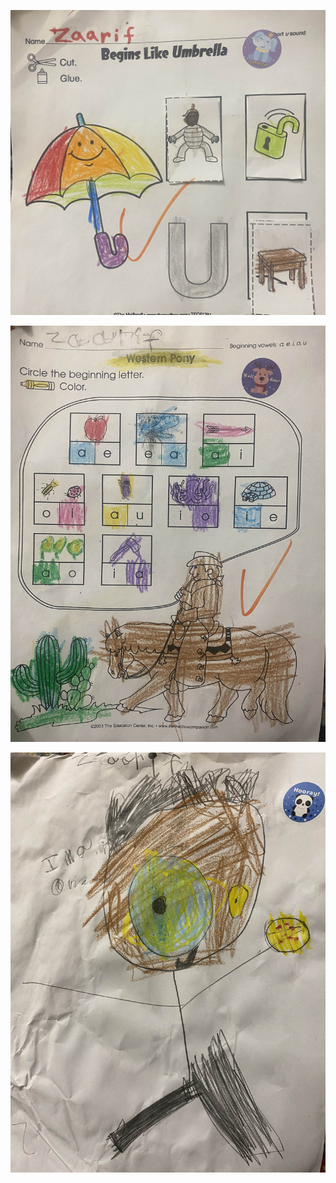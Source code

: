 
![12-06-2023](12-06-2023/IMG_3197_edited.jpeg)

![12-06-2023](12-06-2023/IMG_3198_edited.jpeg)

![12-06-2023](12-06-2023/IMG_3199.jpeg)

